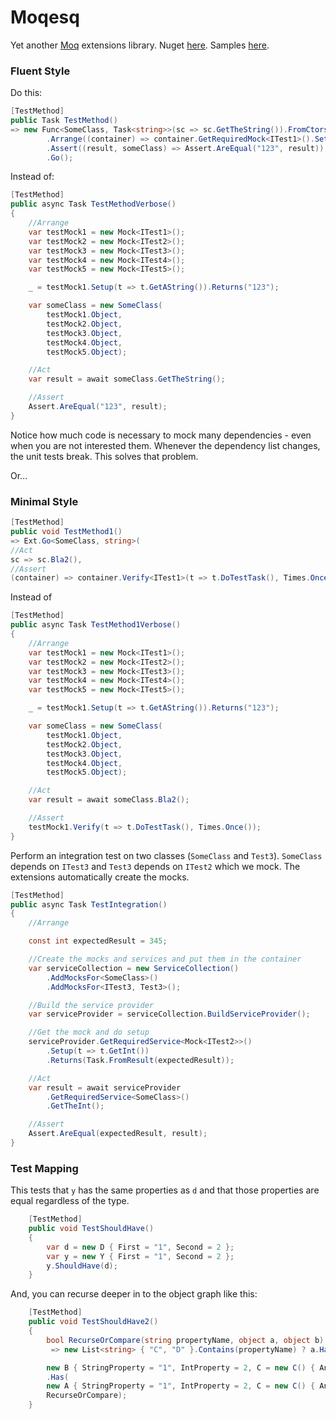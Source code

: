 # Moqesq

Yet another [Moq](https://github.com/moq/moq) extensions library. Nuget [here](https://www.nuget.org/packages/Moqesq). Samples [here](https://github.com/MelbourneDeveloper/Moqesq/blob/b65585d05df6cdead69009baf37b36975c7628df/src/Moqesq.Tests/UnitTest1.cs#L10).

### Fluent Style

Do this:
```cs
[TestMethod]
public Task TestMethod()
=> new Func<SomeClass, Task<string>>(sc => sc.GetTheString()).FromCtors()
        .Arrange((container) => container.GetRequiredMock<ITest1>().Setup(t => t.GetAString()).Returns("123"))
        .Assert((result, someClass) => Assert.AreEqual("123", result))
        .Go();
```

Instead of:

```cs
[TestMethod]
public async Task TestMethodVerbose()
{
    //Arrange
    var testMock1 = new Mock<ITest1>();
    var testMock2 = new Mock<ITest2>();
    var testMock3 = new Mock<ITest3>();
    var testMock4 = new Mock<ITest4>();
    var testMock5 = new Mock<ITest5>();

    _ = testMock1.Setup(t => t.GetAString()).Returns("123");

    var someClass = new SomeClass(
        testMock1.Object,
        testMock2.Object,
        testMock3.Object,
        testMock4.Object,
        testMock5.Object);

    //Act
    var result = await someClass.GetTheString();

    //Assert
    Assert.AreEqual("123", result);
}
```
Notice how much code is necessary to mock many dependencies - even when you are not interested them. Whenever the dependency list changes, the unit tests break. This solves that problem. 

Or...

### Minimal Style

```cs
[TestMethod]
public void TestMethod1()
=> Ext.Go<SomeClass, string>(
//Act
sc => sc.Bla2(),
//Assert
(container) => container.Verify<ITest1>(t => t.DoTestTask(), Times.Once()));
```

Instead of

```cs
[TestMethod]
public async Task TestMethod1Verbose()
{
    //Arrange
    var testMock1 = new Mock<ITest1>();
    var testMock2 = new Mock<ITest2>();
    var testMock3 = new Mock<ITest3>();
    var testMock4 = new Mock<ITest4>();
    var testMock5 = new Mock<ITest5>();

    _ = testMock1.Setup(t => t.GetAString()).Returns("123");

    var someClass = new SomeClass(
        testMock1.Object,
        testMock2.Object,
        testMock3.Object,
        testMock4.Object,
        testMock5.Object);

    //Act
    var result = await someClass.Bla2();

    //Assert
    testMock1.Verify(t => t.DoTestTask(), Times.Once());
}
```

Perform an integration test on two classes (`SomeClass` and `Test3`). `SomeClass` depends on `ITest3` and `Test3` depends on `ITest2` which we mock. The extensions automatically create the mocks.

```cs
[TestMethod]
public async Task TestIntegration()
{
    //Arrange

    const int expectedResult = 345;

    //Create the mocks and services and put them in the container
    var serviceCollection = new ServiceCollection()
        .AddMocksFor<SomeClass>()
        .AddMocksFor<ITest3, Test3>();

    //Build the service provider
    var serviceProvider = serviceCollection.BuildServiceProvider();

    //Get the mock and do setup
    serviceProvider.GetRequiredService<Mock<ITest2>>()
        .Setup(t => t.GetInt())
        .Returns(Task.FromResult(expectedResult));

    //Act
    var result = await serviceProvider
        .GetRequiredService<SomeClass>()
        .GetTheInt();

    //Assert
    Assert.AreEqual(expectedResult, result);
}
```

### Test Mapping

This tests that `y` has the same properties as `d` and that those properties are equal regardless of the type.

```csharp
    [TestMethod]
    public void TestShouldHave()
    {
        var d = new D { First = "1", Second = 2 };
        var y = new Y { First = "1", Second = 2 };
        y.ShouldHave(d);
    }
```

And, you can recurse deeper in to the object graph like this:

```csharp
    [TestMethod]
    public void TestShouldHave2()
    {
        bool RecurseOrCompare(string propertyName, object a, object b)
         => new List<string> { "C", "D" }.Contains(propertyName) ? a.Has(b, RecurseOrCompare) : a.Equals(b);

        new B { StringProperty = "1", IntProperty = 2, C = new C() { AnotherStringProperty = "2", D = new() { First = "123", Second = 2 } } }
        .Has(
        new A { StringProperty = "1", IntProperty = 2, C = new C() { AnotherStringProperty = "2", D = new() { First = "123", Second = 2 } } },
        RecurseOrCompare);
    }
```
